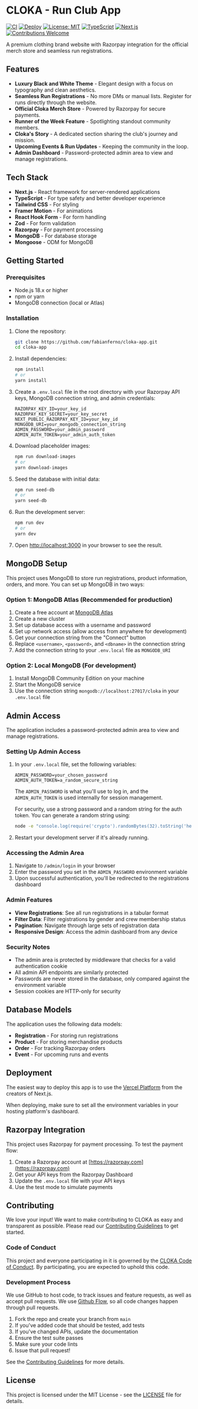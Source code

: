 # CLOKA - Run Club App

[![CI](https://github.com/fabianferno/cloka-app/actions/workflows/ci.yml/badge.svg)](https://github.com/fabianferno/cloka-app/actions/workflows/ci.yml)
[![Deploy](https://github.com/fabianferno/cloka-app/actions/workflows/deploy.yml/badge.svg)](https://github.com/fabianferno/cloka-app/actions/workflows/deploy.yml)
[![License: MIT](https://img.shields.io/badge/License-MIT-yellow.svg)](https://opensource.org/licenses/MIT)
[![TypeScript](https://img.shields.io/badge/TypeScript-5.0-blue)](https://www.typescriptlang.org/)
[![Next.js](https://img.shields.io/badge/Next.js-15.2-black)](https://nextjs.org/)
[![Contributions Welcome](https://img.shields.io/badge/contributions-welcome-brightgreen.svg?style=flat)](CONTRIBUTING.md)

A premium clothing brand website with Razorpay integration for the official merch store and seamless run registrations.

## Features

- **Luxury Black and White Theme** - Elegant design with a focus on typography and clean aesthetics.
- **Seamless Run Registrations** - No more DMs or manual lists. Register for runs directly through the website.
- **Official Cloka Merch Store** - Powered by Razorpay for secure payments.
- **Runner of the Week Feature** - Spotlighting standout community members.
- **Cloka's Story** - A dedicated section sharing the club's journey and mission.
- **Upcoming Events & Run Updates** - Keeping the community in the loop.
- **Admin Dashboard** - Password-protected admin area to view and manage registrations.

## Tech Stack

- **Next.js** - React framework for server-rendered applications
- **TypeScript** - For type safety and better developer experience
- **Tailwind CSS** - For styling
- **Framer Motion** - For animations
- **React Hook Form** - For form handling
- **Zod** - For form validation
- **Razorpay** - For payment processing
- **MongoDB** - For database storage
- **Mongoose** - ODM for MongoDB

## Getting Started

### Prerequisites

- Node.js 18.x or higher
- npm or yarn
- MongoDB connection (local or Atlas)

### Installation

1. Clone the repository:
   ```bash
   git clone https://github.com/fabianferno/cloka-app.git
   cd cloka-app
   ```

2. Install dependencies:
   ```bash
   npm install
   # or
   yarn install
   ```

3. Create a `.env.local` file in the root directory with your Razorpay API keys, MongoDB connection string, and admin credentials:
   ```
   RAZORPAY_KEY_ID=your_key_id
   RAZORPAY_KEY_SECRET=your_key_secret
   NEXT_PUBLIC_RAZORPAY_KEY_ID=your_key_id
   MONGODB_URI=your_mongodb_connection_string
   ADMIN_PASSWORD=your_admin_password
   ADMIN_AUTH_TOKEN=your_admin_auth_token
   ```

4. Download placeholder images:
   ```bash
   npm run download-images
   # or
   yarn download-images
   ```

5. Seed the database with initial data:
   ```bash
   npm run seed-db
   # or
   yarn seed-db
   ```

6. Run the development server:
   ```bash
   npm run dev
   # or
   yarn dev
   ```

7. Open [http://localhost:3000](http://localhost:3000) in your browser to see the result.

## MongoDB Setup

This project uses MongoDB to store run registrations, product information, orders, and more. You can set up MongoDB in two ways:

### Option 1: MongoDB Atlas (Recommended for production)

1. Create a free account at [MongoDB Atlas](https://www.mongodb.com/cloud/atlas)
2. Create a new cluster
3. Set up database access with a username and password
4. Set up network access (allow access from anywhere for development)
5. Get your connection string from the "Connect" button
6. Replace `<username>`, `<password>`, and `<dbname>` in the connection string
7. Add the connection string to your `.env.local` file as `MONGODB_URI`

### Option 2: Local MongoDB (For development)

1. Install MongoDB Community Edition on your machine
2. Start the MongoDB service
3. Use the connection string `mongodb://localhost:27017/cloka` in your `.env.local` file

## Admin Access

The application includes a password-protected admin area to view and manage registrations.

### Setting Up Admin Access

1. In your `.env.local` file, set the following variables:
   ```
   ADMIN_PASSWORD=your_chosen_password
   ADMIN_AUTH_TOKEN=a_random_secure_string
   ```
   
   The `ADMIN_PASSWORD` is what you'll use to log in, and the `ADMIN_AUTH_TOKEN` is used internally for session management.
   
   For security, use a strong password and a random string for the auth token. You can generate a random string using:
   ```bash
   node -e "console.log(require('crypto').randomBytes(32).toString('hex'))"
   ```

2. Restart your development server if it's already running.

### Accessing the Admin Area

1. Navigate to `/admin/login` in your browser
2. Enter the password you set in the `ADMIN_PASSWORD` environment variable
3. Upon successful authentication, you'll be redirected to the registrations dashboard

### Admin Features

- **View Registrations**: See all run registrations in a tabular format
- **Filter Data**: Filter registrations by gender and crew membership status
- **Pagination**: Navigate through large sets of registration data
- **Responsive Design**: Access the admin dashboard from any device

### Security Notes

- The admin area is protected by middleware that checks for a valid authentication cookie
- All admin API endpoints are similarly protected
- Passwords are never stored in the database, only compared against the environment variable
- Session cookies are HTTP-only for security

## Database Models

The application uses the following data models:

- **Registration** - For storing run registrations
- **Product** - For storing merchandise products
- **Order** - For tracking Razorpay orders
- **Event** - For upcoming runs and events

## Deployment

The easiest way to deploy this app is to use the [Vercel Platform](https://vercel.com/new) from the creators of Next.js.

When deploying, make sure to set all the environment variables in your hosting platform's dashboard.

## Razorpay Integration

This project uses Razorpay for payment processing. To test the payment flow:

1. Create a Razorpay account at [https://razorpay.com](https://razorpay.com)
2. Get your API keys from the Razorpay Dashboard
3. Update the `.env.local` file with your API keys
4. Use the test mode to simulate payments

## Contributing

We love your input! We want to make contributing to CLOKA as easy and transparent as possible. Please read our [Contributing Guidelines](CONTRIBUTING.md) to get started.

### Code of Conduct

This project and everyone participating in it is governed by the [CLOKA Code of Conduct](CODE_OF_CONDUCT.md). By participating, you are expected to uphold this code.

### Development Process

We use GitHub to host code, to track issues and feature requests, as well as accept pull requests. We use [Github Flow](https://guides.github.com/introduction/flow/index.html), so all code changes happen through pull requests.

1. Fork the repo and create your branch from `main`
2. If you've added code that should be tested, add tests
3. If you've changed APIs, update the documentation
4. Ensure the test suite passes
5. Make sure your code lints
6. Issue that pull request!

See the [Contributing Guidelines](CONTRIBUTING.md) for more details.

## License

This project is licensed under the MIT License - see the [LICENSE](LICENSE) file for details.
